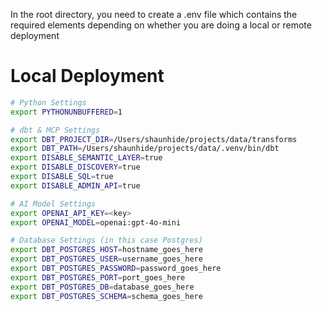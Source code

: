 
In the root directory, you need to create a .env file which contains 
the required elements depending on whether you are doing a local
or remote deployment

# Local Deployment
```bash
# Python Settings
export PYTHONUNBUFFERED=1

# dbt & MCP Settings
export DBT_PROJECT_DIR=/Users/shaunhide/projects/data/transforms
export DBT_PATH=/Users/shaunhide/projects/data/.venv/bin/dbt
export DISABLE_SEMANTIC_LAYER=true
export DISABLE_DISCOVERY=true
export DISABLE_SQL=true
export DISABLE_ADMIN_API=true

# AI Model Settings
export OPENAI_API_KEY=<key>
export OPENAI_MODEL=openai:gpt-4o-mini

# Database Settings (in this case Postgres)
export DBT_POSTGRES_HOST=hostname_goes_here
export DBT_POSTGRES_USER=username_goes_here
export DBT_POSTGRES_PASSWORD=password_goes_here
export DBT_POSTGRES_PORT=port_goes_here
export DBT_POSTGRES_DB=database_goes_here
export DBT_POSTGRES_SCHEMA=schema_goes_here
```